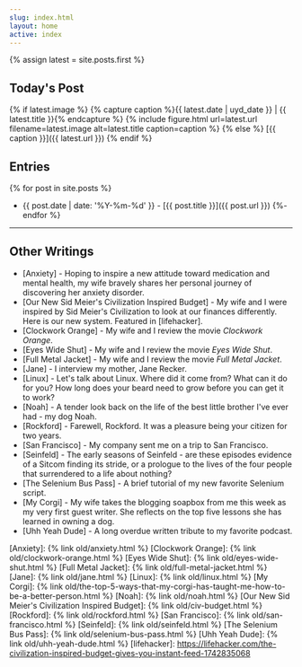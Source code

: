 ```yaml
---
slug: index.html
layout: home
active: index
---
```


{% assign latest = site.posts.first %}

## Today's Post

{% if latest.image %}
{% capture caption %}{{ latest.date | uyd_date }} | {{ latest.title }}{% endcapture %}
{% include figure.html url=latest.url filename=latest.image alt=latest.title caption=caption %}
{% else %}
[{{ caption }}]({{ latest.url }})
{% endif %}

## Entries

{% for post in site.posts %}
- {{ post.date | date: '%Y-%m-%d' }} - [{{ post.title }}]({{ post.url }})
{%- endfor %}

---

## Other Writings

- [Anxiety] - Hoping to inspire a new attitude toward medication and
  mental health, my wife bravely shares her personal journey of
  discovering her anxiety disorder.
- [Our New Sid Meier's Civilization Inspired Budget] - My wife and I
  were inspired by Sid Meier's Civilization to look at our finances
  differently. Here is our new system.  Featured in [lifehacker].
- [Clockwork Orange] - My wife and I review the movie _Clockwork
  Orange_.
- [Eyes Wide Shut] - My wife and I review the movie _Eyes Wide Shut_.
- [Full Metal Jacket] - My wife and I review the movie _Full Metal
  Jacket_.
- [Jane] - I interview my mother, Jane Recker.
- [Linux] - Let's talk about Linux.  Where did it come from?  What can
  it do for you?  How long does your beard need to grow before you can
  get it to work?
- [Noah] - A tender look back on the life of the best little brother
  I've ever had - my dog Noah.
- [Rockford] - Farewell, Rockford.  It was a pleasure being your
  citizen for two years.
- [San Francisco] - My company sent me on a trip to San Francisco.
- [Seinfeld] - The early seasons of Seinfeld - are these episodes
  evidence of a Sitcom finding its stride, or a prologue to the lives of
  the four people that surrendered to a life about nothing?
- [The Selenium Bus Pass] - A brief tutorial of my new favorite
  Selenium script.
- [My Corgi] - My wife takes the blogging soapbox from me this week as
  my very first guest writer.  She reflects on the top five lessons
  she has learned in owning a dog.
- [Uhh Yeah Dude] - A long overdue written tribute to my favorite
  podcast.

[Anxiety]: {% link old/anxiety.html %}
[Clockwork Orange]: {% link old/clockwork-orange.html %}
[Eyes Wide Shut]: {% link old/eyes-wide-shut.html %}
[Full Metal Jacket]: {% link old/full-metal-jacket.html %}
[Jane]: {% link old/jane.html %}
[Linux]: {% link old/linux.html %}
[My Corgi]: {% link old/the-top-5-ways-that-my-corgi-has-taught-me-how-to-be-a-better-person.html %}
[Noah]: {% link old/noah.html %}
[Our New Sid Meier's Civilization Inspired Budget]: {% link old/civ-budget.html %}
[Rockford]: {% link old/rockford.html %}
[San Francisco]: {% link old/san-francisco.html %}
[Seinfeld]: {% link old/seinfeld.html %}
[The Selenium Bus Pass]: {% link old/selenium-bus-pass.html %}
[Uhh Yeah Dude]: {% link old/uhh-yeah-dude.html %}
[lifehacker]: https://lifehacker.com/the-civilization-inspired-budget-gives-you-instant-feed-1742835068
